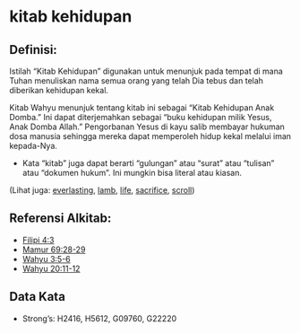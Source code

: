 # kitab kehidupan

## Definisi:

Istilah “Kitab Kehidupan” digunakan untuk menunjuk pada tempat di mana Tuhan menuliskan nama semua orang yang telah Dia tebus dan telah diberikan kehidupan kekal.

Kitab Wahyu menunjuk tentang kitab ini sebagai “Kitab Kehidupan Anak Domba.” Ini dapat diterjemahkan sebagai “buku kehidupan milik Yesus, Anak Domba Allah.” Pengorbanan Yesus di kayu salib membayar hukuman dosa manusia sehingga mereka dapat memperoleh hidup kekal melalui iman kepada-Nya.
* Kata “kitab” juga dapat berarti “gulungan” atau “surat” atau “tulisan” atau “dokumen hukum”. Ini mungkin bisa literal atau kiasan.

(Lihat juga: [everlasting](../kt/eternity.md), [lamb](../kt/lamb.md), [life](../kt/life.md), [sacrifice](../other/sacrifice.md), [scroll](../other/scroll.md))

## Referensi Alkitab:

* [Filipi 4:3](rc://en/tn/help/php/04/03)
* [Mamur 69:28-29](rc://en/tn/help/psa/069/028)
* [Wahyu 3:5-6](rc://en/tn/help/rev/03/05)
* [Wahyu 20:11-12](rc://en/tn/help/rev/20/11)

##  Data Kata

* Strong’s: H2416, H5612, G09760, G22220
